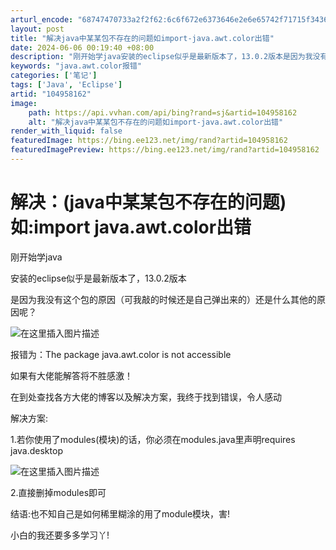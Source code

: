 ```yaml
---
arturl_encode: "68747470733a2f2f62:6c6f672e6373646e2e6e65742f71715f34363031333939332f:61727469636c652f64657461696c732f313034393538313632"
layout: post
title: "解决java中某某包不存在的问题如import-java.awt.color出错"
date: 2024-06-06 00:19:40 +08:00
description: "刚开始学java安装的eclipse似乎是最新版本了，13.0.2版本是因为我没有这个包的原因（可我"
keywords: "java.awt.color报错"
categories: ['笔记']
tags: ['Java', 'Eclipse']
artid: "104958162"
image:
    path: https://api.vvhan.com/api/bing?rand=sj&artid=104958162
    alt: "解决java中某某包不存在的问题如import-java.awt.color出错"
render_with_liquid: false
featuredImage: https://bing.ee123.net/img/rand?artid=104958162
featuredImagePreview: https://bing.ee123.net/img/rand?artid=104958162
---
```


# 解决：(java中某某包不存在的问题)如:import java.awt.color出错

刚开始学java

安装的eclipse似乎是最新版本了，13.0.2版本

是因为我没有这个包的原因（可我敲的时候还是自己弹出来的）还是什么其他的原因呢？

![在这里插入图片描述](https://i-blog.csdnimg.cn/blog_migrate/7cff77ffad413bad37038fadf8ba4fc4.png)
  
报错为：The package java.awt.color is not accessible

如果有大佬能解答将不胜感激！

在到处查找各方大佬的博客以及解决方案，我终于找到错误，令人感动

解决方案:
  
1.若你使用了modules(模块)的话，你必须在modules.java里声明requires java.desktop
  
![在这里插入图片描述](https://i-blog.csdnimg.cn/blog_migrate/de4c3add14235533e57f9fec9ebbfbcb.png)
  
2.直接删掉modules即可

结语:也不知自己是如何稀里糊涂的用了module模块，害!
  
小白的我还要多多学习丫!